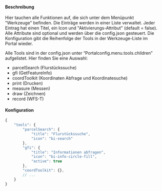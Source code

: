 #### Beschreibung
Hier tauchen alle Funktionen auf, die sich unter dem Menüpunkt "Werkzeuge" befinden.
Die Einträge werden in einer Liste verwaltet. Jeder Eintrag hat einen Titel, ein Icon
und "Aktivierungs-Attribut" (default = false). Alle Attribute sind optional und werden über
die config.json gesteuert. Die Konfiguration gibt die Reihenfolge der Tools in der Werkzeuge-Liste
im Portal wieder.

Alle Tools sind in der config.json unter “Portalconfig.menu.tools.children” aufgelistet. Hier finden Sie eine Auswahl:

* parcelSearch (Flurstückssuche)
* gfi (GetFeatureInfo)
* coordToolkit (Koordinaten Abfrage und Koordinatesuche)
* print (Drucken)
* measure (Messen)
* draw (Zeichnen)
* record (WFS-T)

#### Konfiguration

```js
{
    "tools": {
        "parcelSearch": {
            "title": "Flurstückssuche",
            "icon": "bi-search"
        },
        "gfi": {
            "title": "Informationen abfragen",
            "icon": "bi-info-circle-fill",
            "active": true
        },
        "coordToolkit": {},
        // ...
    }
}
```
